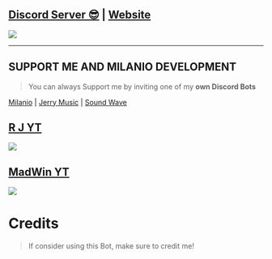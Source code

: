 
## [Discord Server 😎](https://discord.gg/8fYUFxMtAq) | [Website](https://www.fridaybot.ml)
<a href="https://discord.gg/8fYUFxMtAq"><img src="https://discord.com/api/guilds/825260113509351454/widget.png?style=banner2"></a>

***

## SUPPORT ME AND MILANIO DEVELOPMENT

> You can always Support me by inviting one of my **own Discord Bots**

[Milanio](https://dsc.gg/milanio) | [Jerry Music](https://dsc.gg/jerry.milanio) | [Sound Wave](https://dsc.gg/sound.milanio)

## [R J YT](https://discord.gg/8fYUFxMtAq)
<a href="https://discord.com/invite/FDhRJktvMw"><img src="https://discord.com/api/guilds/894207989240717383/widget.png?style=banner2"></a>

## [MadWin YT](https://discord.gg/fFDbQXEu)
<a href="https://discord.com/invite/FDhRJktvMw"><img src="https://discord.com/api/guilds/887676563884220507/widget.png?style=banner2"></a>


# Credits

> If consider using this Bot, make sure to credit me! 

 


